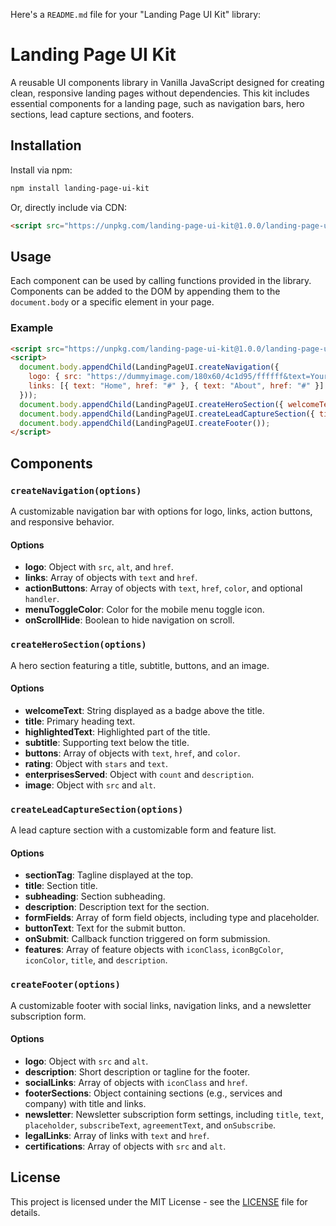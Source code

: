 Here's a `README.md` file for your "Landing Page UI Kit" library:
# Landing Page UI Kit

A reusable UI components library in Vanilla JavaScript designed for creating clean, responsive landing pages without dependencies. This kit includes essential components for a landing page, such as navigation bars, hero sections, lead capture sections, and footers.

## Installation

Install via npm:

```bash
npm install landing-page-ui-kit
```

Or, directly include via CDN:

```html
<script src="https://unpkg.com/landing-page-ui-kit@1.0.0/landing-page-ui-kit.js"></script>
```

## Usage

Each component can be used by calling functions provided in the library. Components can be added to the DOM by appending them to the `document.body` or a specific element in your page.

### Example

```html
<script src="https://unpkg.com/landing-page-ui-kit@1.0.0/landing-page-ui-kit.js"></script>
<script>
  document.body.appendChild(LandingPageUI.createNavigation({
    logo: { src: "https://dummyimage.com/180x60/4c1d95/ffffff&text=YourSITE", alt: "YourSITE", href: "/" },
    links: [{ text: "Home", href: "#" }, { text: "About", href: "#" }]
  }));
  document.body.appendChild(LandingPageUI.createHeroSection({ welcomeText: "Welcome to Our Site" }));
  document.body.appendChild(LandingPageUI.createLeadCaptureSection({ title: "Stay Updated" }));
  document.body.appendChild(LandingPageUI.createFooter());
</script>
```

## Components

### `createNavigation(options)`

A customizable navigation bar with options for logo, links, action buttons, and responsive behavior.

#### Options

- **logo**: Object with `src`, `alt`, and `href`.
- **links**: Array of objects with `text` and `href`.
- **actionButtons**: Array of objects with `text`, `href`, `color`, and optional `handler`.
- **menuToggleColor**: Color for the mobile menu toggle icon.
- **onScrollHide**: Boolean to hide navigation on scroll.

### `createHeroSection(options)`

A hero section featuring a title, subtitle, buttons, and an image.

#### Options

- **welcomeText**: String displayed as a badge above the title.
- **title**: Primary heading text.
- **highlightedText**: Highlighted part of the title.
- **subtitle**: Supporting text below the title.
- **buttons**: Array of objects with `text`, `href`, and `color`.
- **rating**: Object with `stars` and `text`.
- **enterprisesServed**: Object with `count` and `description`.
- **image**: Object with `src` and `alt`.

### `createLeadCaptureSection(options)`

A lead capture section with a customizable form and feature list.

#### Options

- **sectionTag**: Tagline displayed at the top.
- **title**: Section title.
- **subheading**: Section subheading.
- **description**: Description text for the section.
- **formFields**: Array of form field objects, including type and placeholder.
- **buttonText**: Text for the submit button.
- **onSubmit**: Callback function triggered on form submission.
- **features**: Array of feature objects with `iconClass`, `iconBgColor`, `iconColor`, `title`, and `description`.

### `createFooter(options)`

A customizable footer with social links, navigation links, and a newsletter subscription form.

#### Options

- **logo**: Object with `src` and `alt`.
- **description**: Short description or tagline for the footer.
- **socialLinks**: Array of objects with `iconClass` and `href`.
- **footerSections**: Object containing sections (e.g., services and company) with title and links.
- **newsletter**: Newsletter subscription form settings, including `title`, `text`, `placeholder`, `subscribeText`, `agreementText`, and `onSubscribe`.
- **legalLinks**: Array of links with `text` and `href`.
- **certifications**: Array of objects with `src` and `alt`.

## License

This project is licensed under the MIT License - see the [LICENSE](LICENSE) file for details.

